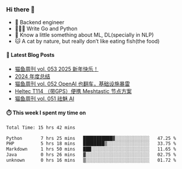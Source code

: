 ### Hi there 👋

- 🔧 Backend engineer
- 👨🏻‍💻 Write Go and Python
- 🔭 Know a little something about ML, DL(specially in NLP)
- 🐱 A cat by nature, but really don’t like eating fish(the food)

#### 📖 Latest Blog Posts
<!-- BLOG-POST-LIST:START -->
- [猫鱼周刊 vol. 053 2025 新年快乐！](https://ameow.xyz/archives/weekly-053)
- [2024 年度总结](https://ameow.xyz/archives/2024-wrapup)
- [猫鱼周刊 vol. 052 OpenAI 也翻车，基础设施暴雷](https://ameow.xyz/archives/weekly-052)
- [Heltec T114 （带GPS）便携 Meshtastic 节点方案](https://ameow.xyz/archives/meshtastic-heltec-t114)
- [猫鱼周刊 vol. 051 祛魅 AI](https://ameow.xyz/archives/weekly-051)
<!-- BLOG-POST-LIST:END -->

#### ⏱️ This week I spent my time on
<!--START_SECTION:waka-->

```txt
Total Time: 15 hrs 42 mins

Python       7 hrs 25 mins   ███████████▓░░░░░░░░░░░░░   47.25 %
PHP          5 hrs 18 mins   ████████▒░░░░░░░░░░░░░░░░   33.75 %
Markdown     1 hrs 50 mins   ███░░░░░░░░░░░░░░░░░░░░░░   11.65 %
Java         0 hrs 26 mins   ▓░░░░░░░░░░░░░░░░░░░░░░░░   02.75 %
unknown      0 hrs 16 mins   ▒░░░░░░░░░░░░░░░░░░░░░░░░   01.72 %
```

<!--END_SECTION:waka-->

<!--
**LeslieLeung/LeslieLeung** is a ✨ _special_ ✨ repository because its `README.md` (this file) appears on your GitHub profile.

Here are some ideas to get you started:

- 🔭 I’m currently working on ...
- 🌱 I’m currently learning ...
- 👯 I’m looking to collaborate on ...
- 🤔 I’m looking for help with ...
- 💬 Ask me about ...
- 📫 How to reach me: ...
- 😄 Pronouns: ...
- ⚡ Fun fact: ...
-->
